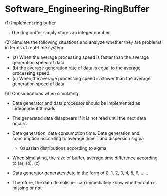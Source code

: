 # Software_Engineering-RingBuffer

(1) Implement ring buffer

   : The ring buffer simply stores an integer number.

(2) Simulate the following situations and analyze whether they are problems in terms of real-time system

  * (a) When the average processing speed is faster than the average generation speed of data
  * (b) the average generation rate of data is equal to the average processing speed.
  * (c) When the average processing speed is slower than the average generation speed of data



(3) Considerations when simulating

- Data generator and data processor should be implemented as independent threads.
- The generated data disappears if it is not read until the next data occurs.
- Data generation, data consumption time: Data generation and consumption according to average time T and dispersion sigma
    
    - Gaussian distributions according to sigma


- When simulating, the size of buffer, average time difference according to (a), (b), (c)

- Data generator generates data in the form of 0, 1, 2, 3, 4, 5, 6, ......

- Therefore, the data demolisher can immediately know whether data is missing or not
